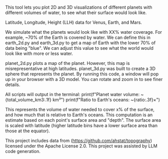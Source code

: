 This tool lets you plot 2D and 3D visualizations of different planets with different volumes of water, to see what their surface would look like.

Latitude, Longitude, Height (LLH) data for Venus, Earth, and Mars.

We simulate what the planets would look like with XX% water coverage. For example, ~70% of the Earth is covered by water. We can define this in earth_2d.py and earth_3d.py to get a map of Earth with the lower 70% of data being "blue". We can adjust this value to see what the world would look like with more or less water.

planet_2d.py plots a map of the planet. However, this map is misrepresentative at high latitudes. planet_3d.py was built to create a 3D sphere that represents the planet. By running this code, a window will pop up in your browser with a 3D model. You can rotate and zoom in to see finer details.

All scripts will output in the terminal:
print(f"Planet water volume: ~{total_volume_km3:.1f} km³")
print(f"Ratio to Earth's oceans: ~{ratio:.3f}×")

This represents the volume of water needed to cover x% of the surface, and how much that is relative to Earth's oceans. This computation is an estimate based on each point's surface area and "depth". The surface area is scaled with latitude (higher latitude bins have a lower surface area than those at the equator).

This project includes data from (https://github.com/ahstat/topography) licensed under the Apache License 2.0.
This project was assisted by LLM code generation.